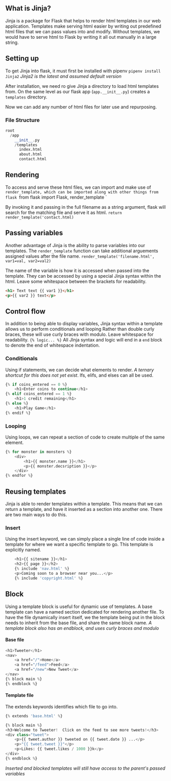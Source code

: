 ## What is Jinja?
Jinja is a package for Flask that helps to render html templates in our web application. Templates make serving html easier by writing out predefined html files that we can pass values into and modify. Without templates, we would have to serve html to Flask by writing it all out manually in a large string.

## Setting up
To get Jinja into flask, it must first be installed with pipenv
`pipenv install Jinja2`
*Jinja2 is the latest and assumed default version*

After installation, we need ro give Jinja a directory to load html templates from. On the same level as our flask app (`app.__init__.py`) creates a `templates` directory.

Now we can add any number of html files for later use and repurposing.
### File Structure
```py
root
  /app
    __init__.py
    /templates
      index.html
      about.html
      contact.html
```

## Rendering
To access and serve these html files, we can import and make use of `render_template, which can be imported along with other things from flask
`from flask import Flask, render_template `

By invoking it and passing in the full filename as a string argument, flask will search for the matching file and serve it as html.
`return render_template('contact.html)`

## Passing variables
Another advantage of Jinja is the ability to parse variables into our templates.
The `render_template` function can take additional arguements assigned values after the file name. 
`render_template('filename.html', var1=val, var2=val2)`

The name of the variable is how it is accessed when passed into the template. They can be accessed by using a special Jinja syntax within the html. Leave some whitespace between the brackets for readability.

```html
<h1> Text text {{ var1 }}</h1>
<p>{{ var2 }} text</p>
```

## Control flow
In addition to being able to display variables, Jinja syntax within a template allows us to perform conditionals and looping Rather than double curly braces, these will use curly braces with modulo. Leave whitespace for readability.
`{% logic... %}`
All JInja syntax and logic will end in a `end` block to denote the end of whitespace indentation.

### Conditionals
Using if statements, we can decide what elements to render. *A ternary shortcut for this does not yet exist*. Ifs, elifs, and elses can all be used.
```py
{% if coins_entered == 0 %}
	<h1>Enter coins to continue</h1>
{% elif coins_entered == 1 %}
	<h1>1 credit remaining</h1>
{% else %}
	<h1>Play Game</h1>
{% endif %}
```

### Looping
Using loops, we can repeat a section of code to create multiple of the same element.
```py
{% for monster in monsters %}
	<div>
		<h1>{{ monster.name }}</h1>
		<p>{{ monster.decsription }}</p>
	</div>
{% endfor %}
```

## Reusing templates
Jinja is able to render templates within a template. This means that we can return a template, and have it inserted as a section into another one. There are two main ways to do this.

### Insert
Using the insert keyword, we can simply place a single line of code inside a template for where we want a specific template to go. This template is explicitly named.
```py
    <h1>{{ sitename }}</h1>
    <h2>{{ page }}</h2>
    {% include 'nav.html' %}
    <p>Coming soon to a browser near you...</p>
    {% include 'copyright.html' %}
```
## Block
Using a template block is useful for dynamic use of templates. A base template can have a named section dedicated for rendering another file.
To have the file dynamically insert itself, we the template being put in the block needs to inherit from the base file, and share the same block name.
*A template block also has an endblock, and uses curly braces and modulo*
#### Base file
```py
<h1>Tweeter</h1>
<nav>
	<a href="/">Home</a>
	<a href="/feed">Feed</a>
	<a href="/new">New Tweet</a>
</nav>
{% block main %}
{% endblock %}
```

#### Template file
The extends keywords identifies which file to go into.
```py
{% extends 'base.html' %}

{% block main %}
<h3>Welcome to Tweeter!  Click on the feed to see more tweets!</h3>
<div class="tweet">
    <p>{{ tweet.author }} tweeted on {{ tweet.date }} ...</p>
    <p>"{{ tweet.tweet }}"</p>
    <p>Likes: {{ tweet.likes / 1000 }}k</p>
</div>
{% endblock %}
```
*Inserted and blocked templates will still have access to the parent's passed variables*